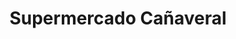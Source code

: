 ---
title: "Supermercado Cañaveral"
url: /villa-gorgona/supermercado-canaveral/
shop: Supermarkt
---